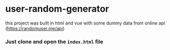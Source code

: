 # user-random-generator
this project was built in html and vue with some dummy data from online api  (https://randomuser.me/api)

### Just clone and open the `index.html` file
